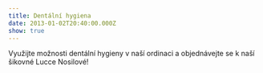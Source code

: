 ```yaml
---
title: Dentální hygiena
date: 2013-01-02T20:40:00.000Z
show: true
---
```

Využijte možnosti dentální hygieny v naší ordinaci a objednávejte se k naší šikovné Lucce Nosilové!
